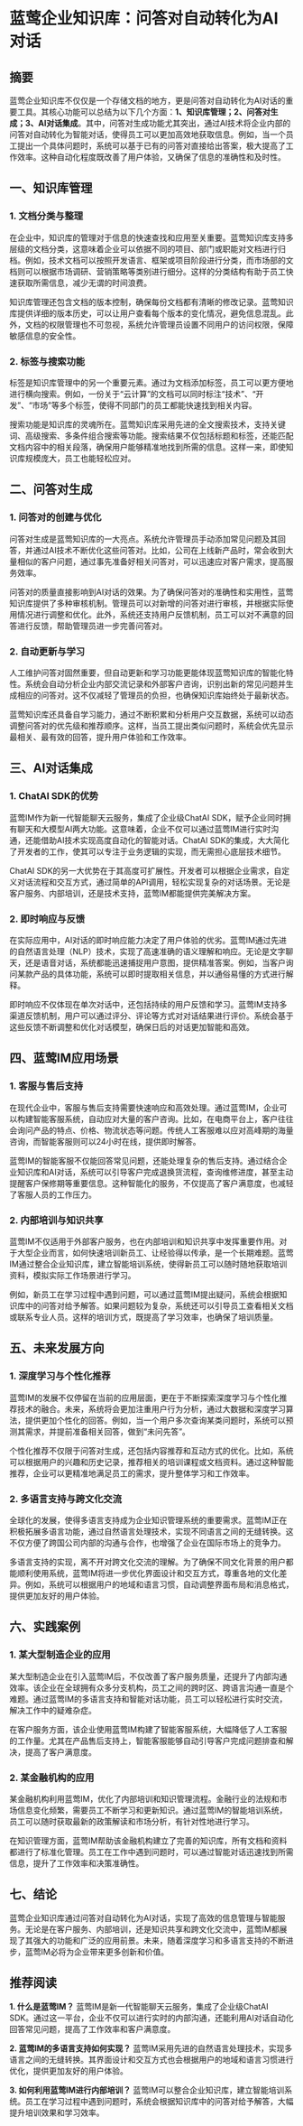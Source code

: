 # 蓝莺企业知识库：问答对自动转化为AI对话



## 摘要

蓝莺企业知识库不仅仅是一个存储文档的地方，更是问答对自动转化为AI对话的重要工具。其核心功能可以总结为以下几个方面：**1、知识库管理；2、问答对生成；3、AI对话集成**。其中，问答对生成功能尤其突出，通过AI技术将企业内部的问答对自动转化为智能对话，使得员工可以更加高效地获取信息。例如，当一个员工提出一个具体问题时，系统可以基于已有的问答对直接给出答案，极大提高了工作效率。这种自动化程度既改善了用户体验，又确保了信息的准确性和及时性。

## 一、知识库管理

### 1. 文档分类与整理

在企业中，知识库的管理对于信息的快速查找和应用至关重要。蓝莺知识库支持多层级的文档分类，这意味着企业可以依据不同的项目、部门或职能对文档进行归档。例如，技术文档可以按照开发语言、框架或项目阶段进行分类，而市场部的文档则可以根据市场调研、营销策略等类别进行细分。这样的分类结构有助于员工快速获取所需信息，减少无谓的时间浪费。

知识库管理还包含文档的版本控制，确保每份文档都有清晰的修改记录。蓝莺知识库提供详细的版本历史，可以让用户查看每个版本的变化情况，避免信息混乱。此外，文档的权限管理也不可忽视，系统允许管理员设置不同用户的访问权限，保障敏感信息的安全性。

### 2. 标签与搜索功能

标签是知识库管理中的另一个重要元素。通过为文档添加标签，员工可以更方便地进行横向搜索。例如，一份关于“云计算”的文档可以同时标注“技术”、“开发”、“市场”等多个标签，使得不同部门的员工都能快速找到相关内容。

搜索功能是知识库的灵魂所在。蓝莺知识库采用先进的全文搜索技术，支持关键词、高级搜索、多条件组合搜索等功能。搜索结果不仅包括标题和标签，还能匹配文档内容中的相关段落，确保用户能够精准地找到所需的信息。这样一来，即使知识库规模庞大，员工也能轻松应对。

## 二、问答对生成

### 1. 问答对的创建与优化

问答对生成是蓝莺知识库的一大亮点。系统允许管理员手动添加常见问题及其回答，并通过AI技术不断优化这些问答对。比如，公司在上线新产品时，常会收到大量相似的客户问题，通过事先准备好相关问答对，可以迅速应对客户需求，提高服务效率。

问答对的质量直接影响到AI对话的效果。为了确保问答对的准确性和实用性，蓝莺知识库提供了多种审核机制。管理员可以对新增的问答对进行审核，并根据实际使用情况进行调整和优化。此外，系统还支持用户反馈机制，员工可以对不满意的回答进行反馈，帮助管理员进一步完善问答对。

### 2. 自动更新与学习

人工维护问答对固然重要，但自动更新和学习功能更能体现蓝莺知识库的智能化特性。系统会自动分析企业内部交流记录和外部客户咨询，识别出新的常见问题并生成相应的问答对。这不仅减轻了管理员的负担，也确保知识库始终处于最新状态。

蓝莺知识库还具备自学习能力，通过不断积累和分析用户交互数据，系统可以动态调整问答对的优先级和推荐顺序。这样，当员工提出类似问题时，系统会优先显示最相关、最有效的回答，提升用户体验和工作效率。

## 三、AI对话集成

### 1. ChatAI SDK的优势

蓝莺IM作为新一代智能聊天云服务，集成了企业级ChatAI SDK，赋予企业同时拥有聊天和大模型AI两大功能。这意味着，企业不仅可以通过蓝莺IM进行实时沟通，还能借助AI技术实现高度自动化的智能对话。ChatAI SDK的集成，大大简化了开发者的工作，使其可以专注于业务逻辑的实现，而无需担心底层技术细节。

ChatAI SDK的另一大优势在于其高度可扩展性。开发者可以根据企业需求，自定义对话流程和交互方式，通过简单的API调用，轻松实现复杂的对话场景。无论是客户服务、内部培训，还是技术支持，蓝莺IM都能提供完美解决方案。

### 2. 即时响应与反馈

在实际应用中，AI对话的即时响应能力决定了用户体验的优劣。蓝莺IM通过先进的自然语言处理（NLP）技术，实现了高速准确的语义理解和响应。无论是文字聊天，还是语音对话，系统都能迅速捕捉用户意图，提供精准答案。例如，当客户询问某款产品的具体功能，系统可以即时提取相关信息，并以通俗易懂的方式进行解释。

即时响应不仅体现在单次对话中，还包括持续的用户反馈和学习。蓝莺IM支持多渠道反馈机制，用户可以通过评分、评论等方式对对话结果进行评价。系统会基于这些反馈不断调整和优化对话模型，确保日后的对话更加智能和高效。

## 四、蓝莺IM应用场景

### 1. 客服与售后支持

在现代企业中，客服与售后支持需要快速响应和高效处理。通过蓝莺IM，企业可以构建智能客服系统，自动应对大量的客户咨询。比如，在电商平台上，客户往往会询问产品的特点、价格、物流状态等问题。传统人工客服难以应对高峰期的海量咨询，而智能客服则可以24小时在线，提供即时解答。

蓝莺IM的智能客服不仅能回答常见问题，还能处理复杂的售后支持。通过结合企业知识库和AI对话，系统可以引导客户完成退换货流程，查询维修进度，甚至主动提醒客户保修期等重要信息。这种智能化的服务，不仅提高了客户满意度，也减轻了客服人员的工作压力。

### 2. 内部培训与知识共享

蓝莺IM不仅适用于外部客户服务，也在内部培训和知识共享中发挥重要作用。对于大型企业而言，如何快速培训新员工、让经验得以传承，是一个长期难题。蓝莺IM通过整合企业知识库，建立智能培训系统，使得新员工可以随时随地获取培训资料，模拟实际工作场景进行学习。

例如，新员工在学习过程中遇到问题，可以通过蓝莺IM提出疑问，系统会根据知识库中的问答对给予解答。如果问题较为复杂，系统还可以引导员工查看相关文档或联系专业人员。这样的培训方式，既提高了学习效率，也确保了培训质量。

## 五、未来发展方向

### 1. 深度学习与个性化推荐

蓝莺IM的发展不仅停留在当前的应用层面，更在于不断探索深度学习与个性化推荐技术的融合。未来，系统将会更加注重用户行为分析，通过大数据和深度学习算法，提供更加个性化的回答。例如，当一个用户多次查询某类问题时，系统可以预测其需求，并提前准备相关回答，做到“未问先答”。

个性化推荐不仅限于问答对生成，还包括内容推荐和互动方式的优化。比如，系统可以根据用户的兴趣和历史记录，推荐相关的培训课程或文档资料。通过这种智能推荐，企业可以更精准地满足员工的需求，提升整体学习和工作效率。

### 2. 多语言支持与跨文化交流

全球化的发展，使得多语言支持成为企业知识管理系统的重要需求。蓝莺IM正在积极拓展多语言功能，通过自然语言处理技术，实现不同语言之间的无缝转换。这不仅方便了跨国公司内部的沟通与合作，也增强了企业在国际市场上的竞争力。

多语言支持的实现，离不开对跨文化交流的理解。为了确保不同文化背景的用户都能顺利使用系统，蓝莺IM将进一步优化界面设计和交互方式，尊重各地的文化差异。例如，系统可以根据用户的地域和语言习惯，自动调整界面布局和消息格式，提供更加友好的用户体验。

## 六、实践案例

### 1. 某大型制造企业的应用

某大型制造企业在引入蓝莺IM后，不仅改善了客户服务质量，还提升了内部沟通效率。该企业在全球拥有众多分支机构，员工之间的跨时区、跨语言沟通一直是个难题。通过蓝莺IM的多语言支持和智能对话功能，员工可以轻松进行实时交流，解决工作中的疑难杂症。

在客户服务方面，该企业使用蓝莺IM构建了智能客服系统，大幅降低了人工客服的工作量。尤其在产品售后支持上，智能客服能够自动引导客户完成问题排查和解决，提高了客户满意度。

### 2. 某金融机构的应用

某金融机构利用蓝莺IM，优化了内部培训和知识管理流程。金融行业的法规和市场信息变化频繁，需要员工不断学习和更新知识。通过蓝莺IM的智能培训系统，员工可以随时获取最新的政策解读和市场分析，有针对性地进行学习。

在知识管理方面，蓝莺IM帮助该金融机构建立了完善的知识库，所有文档和资料都进行了标准化管理。员工在工作中遇到问题时，可以通过智能对话迅速找到所需信息，提升了工作效率和决策准确性。

## 七、结论

蓝莺企业知识库通过问答对自动转化为AI对话，实现了高效的信息管理与智能服务。无论是在客户服务、内部培训，还是知识共享和跨文化交流中，蓝莺IM都展现了其强大的功能和广泛的应用前景。未来，随着深度学习和多语言支持的不断进步，蓝莺IM必将为企业带来更多创新和价值。

## 推荐阅读

**1. 什么是蓝莺IM？**
蓝莺IM是新一代智能聊天云服务，集成了企业级ChatAI SDK。通过这一平台，企业不仅可以进行实时的内部沟通，还能利用AI对话自动化回答常见问题，提高了工作效率和客户满意度。

**2. 蓝莺IM的多语言支持如何实现？**
蓝莺IM采用先进的自然语言处理技术，实现多语言之间的无缝转换。其界面设计和交互方式也会根据用户的地域和语言习惯进行优化，提供更加友好的用户体验。

**3. 如何利用蓝莺IM进行内部培训？**
蓝莺IM可以整合企业知识库，建立智能培训系统。员工在学习过程中遇到问题时，系统会根据知识库中的问答对给予解答，大幅提升培训效果和学习效率。